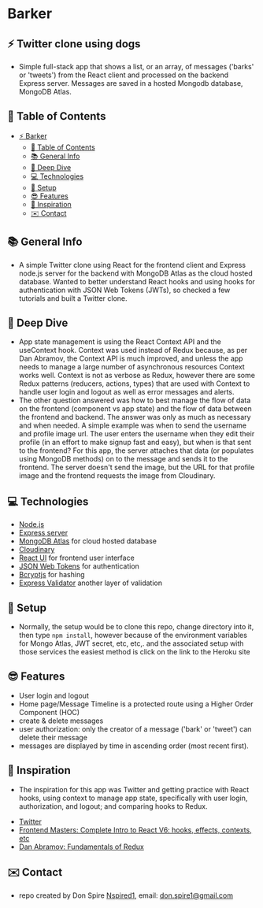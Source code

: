 # Barker

## :zap: Twitter clone using dogs

- Simple full-stack app that shows a list, or an array, of messages ('barks' or 'tweets') from the React client and processed on the backend Express server. Messages are saved in a hosted Mongodb database, MongoDB Atlas.

## :page_facing_up: Table of Contents

- [:zap: Barker](#zap-Barker)
  - [:page_facing_up: Table of Contents](#page_facing_up-table-of-contents)
  - [:books: General Info](#books-general-info)
  - [:microscope: Deep Dive](#microscope-deep-dive)
  - [:computer: Technologies](#signal_strength_technologies)
  - [:floppy_disk: Setup](#floppy_disk-setup)
  - [:sunglasses: Features](#cool-features)
  - [:clap: Inspiration](#clap-inspiration)
  - [:envelope: Contact](#envelope-contact)

## :books: General Info

- A simple Twitter clone using React for the frontend client and Express node.js server for the backend with MongoDB Atlas as the cloud hosted database. Wanted to better understand React hooks and using hooks for authentication with JSON Web Tokens (JWTs), so checked a few tutorials and built a Twitter clone.

## :microscope: Deep Dive

- App state management is using the React Context API and the useContext hook. Context was used instead of Redux because, as per Dan Abramov, the Context API is much improved, and unless the app needs to manage a large number of asynchronous resources Context works well. Context is not as verbose as Redux, however there are some Redux patterns (reducers, actions, types) that are used with Context to handle user login and logout as well as error messages and alerts.
- The other question answered was how to best manage the flow of data on the frontend (component vs app state) and the flow of data between the frontend and backend. The answer was only as much as necessary and when needed.
  A simple example was when to send the username and profile image url. The user enters the username when they edit their profile (in an effort to make signup fast and easy), but when is that sent to the frontend? For this app, the server attaches that data (or populates using MongoDB methods) on to the message and sends it to the frontend. The server doesn't send the image, but the URL for that profile image and the frontend requests the image from Cloudinary.

## :computer: Technologies

- [Node.js ](https://nodejs.org/en/)
- [Express server](https://expressjs.com/)
- [MongoDB Atlas](https://www.mongodb.com/cloud/atlas) for cloud hosted database
- [Cloudinary](https://cloudinary.com/)
- [React UI](https://reactjs.org/) for frontend user interface
- [JSON Web Tokens](https://www.npmjs.com/package/jsonwebtoken) for authentication
- [Bcryptjs](https://www.npmjs.com/package/bcryptjs) for hashing
- [Express Validator](https://www.npmjs.com/package/express-validator) another layer of validation

## :floppy_disk: Setup

- Normally, the setup would be to clone this repo, change directory into it, then type `npm install`, however because of the environment variables for Mongo Atlas, JWT secret, etc, etc,. and the associated setup with those services the easiest method is click on the link to the Heroku site

## :sunglasses: Features

- User login and logout
- Home page/Message Timeline is a protected route using a Higher Order Component (HOC)
- create & delete messages
- user authorization: only the creator of a message ('bark' or 'tweet') can delete their message
- messages are displayed by time in ascending order (most recent first).

## :clap: Inspiration

- The inspiration for this app was Twitter and getting practice with React hooks, using context to manage app state, specifically with user login, authorization, and logout; and comparing hooks to Redux.

* [Twitter](https://twitter.com/)
* [Frontend Masters: Complete Intro to React V6: hooks, effects, contexts, etc](https://frontendmasters.com/courses/complete-react-v6/)
* [Dan Abramov: Fundamentals of Redux](https://egghead.io/courses/fundamentals-of-redux-course-from-dan-abramov-bd5cc867)

## :envelope: Contact

- repo created by Don Spire [Nspired1](https://github.com/Nspired1/barker4), email: don.spire1@gmail.com
